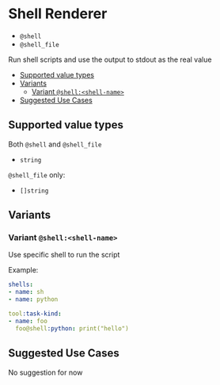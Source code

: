 # Shell Renderer

- `@shell`
- `@shell_file`

Run shell scripts and use the output to stdout as the real value

- [Supported value types](#supported-value-types)
- [Variants](#variants)
  - [Variant `@shell:<shell-name>`](#variant-shellshell-name)
- [Suggested Use Cases](#suggested-use-cases)

## Supported value types

Both `@shell` and `@shell_file`

- `string`

`@shell_file` only:

- `[]string`

## Variants

### Variant `@shell:<shell-name>`

Use specific shell to run the script

Example:

```yaml
shells:
- name: sh
- name: python

tool:task-kind:
- name: foo
  foo@shell:python: print("hello")
```

## Suggested Use Cases

No suggestion for now
